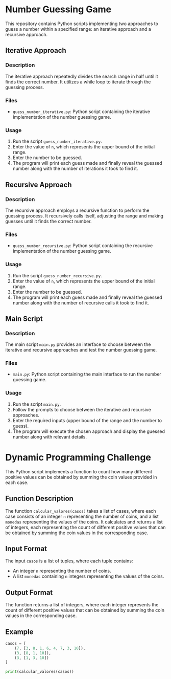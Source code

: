 # Number Guessing Game

This repository contains Python scripts implementing two approaches to guess a number within a specified range: an iterative approach and a recursive approach.

## Iterative Approach

### Description
The iterative approach repeatedly divides the search range in half until it finds the correct number. It utilizes a while loop to iterate through the guessing process.

### Files
- `guess_number_iterative.py`: Python script containing the iterative implementation of the number guessing game.

### Usage
1. Run the script `guess_number_iterative.py`.
2. Enter the value of `n`, which represents the upper bound of the initial range.
3. Enter the number to be guessed.
4. The program will print each guess made and finally reveal the guessed number along with the number of iterations it took to find it.

## Recursive Approach

### Description
The recursive approach employs a recursive function to perform the guessing process. It recursively calls itself, adjusting the range and making guesses until it finds the correct number.

### Files
- `guess_number_recursive.py`: Python script containing the recursive implementation of the number guessing game.

### Usage
1. Run the script `guess_number_recursive.py`.
2. Enter the value of `n`, which represents the upper bound of the initial range.
3. Enter the number to be guessed.
4. The program will print each guess made and finally reveal the guessed number along with the number of recursive calls it took to find it.

## Main Script

### Description
The main script `main.py` provides an interface to choose between the iterative and recursive approaches and test the number guessing game.

### Files
- `main.py`: Python script containing the main interface to run the number guessing game.

### Usage
1. Run the script `main.py`.
2. Follow the prompts to choose between the iterative and recursive approaches.
3. Enter the required inputs (upper bound of the range and the number to guess).
4. The program will execute the chosen approach and display the guessed number along with relevant details.

# Dynamic Programming Challenge

This Python script implements a function to count how many different positive values can be obtained by summing the coin values provided in each case.

## Function Description

The function `calcular_valores(casos)` takes a list of cases, where each case consists of an integer `n` representing the number of coins, and a list `monedas` representing the values of the coins. It calculates and returns a list of integers, each representing the count of different positive values that can be obtained by summing the coin values in the corresponding case.

## Input Format

The input `casos` is a list of tuples, where each tuple contains:
- An integer `n` representing the number of coins.
- A list `monedas` containing `n` integers representing the values of the coins.

## Output Format

The function returns a list of integers, where each integer represents the count of different positive values that can be obtained by summing the coin values in the corresponding case.

## Example

```python
casos = [
    (7, [3, 8, 1, 6, 4, 7, 3, 10]),
    (3, [8, 1, 10]),
    (3, [1, 3, 10])
]

print(calcular_valores(casos))



